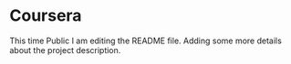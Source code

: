 # Coursera
This time Public
I am editing the README file. Adding some more details about the project description.
